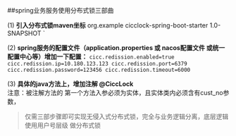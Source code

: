 ##spring业务服务使用分布式锁三部曲

(1)
**引入分布式锁maven坐标**
<dependency>
    <groupId>org.example</groupId>
    <artifactId>cicclock-spring-boot-starter</artifactId>
    <version>1.0-SNAPSHOT</version>
</dependency>`

(2)
**spring服务的配置文件（application.properties 或 nacos配置文件 或统一配置中心等）增加一下配置：**
`cicc.redission.enabled=true
cicc.redission.ip=10.180.123.123
cicc.redission.port=6379
cicc.redission.password=123456
cicc.redission.timeout=6000`

(3)
**具体的java方法上，增加注解 @CiccLock**   
注意：被注解方法的 第一个方法入参必须为实体，且实体类内必须含有cust_no参数，


>仅需三部步骤即可实现无侵入式分布式锁，完全与业务逻辑分离，底层逻辑使用用户号层级 做分布式锁

